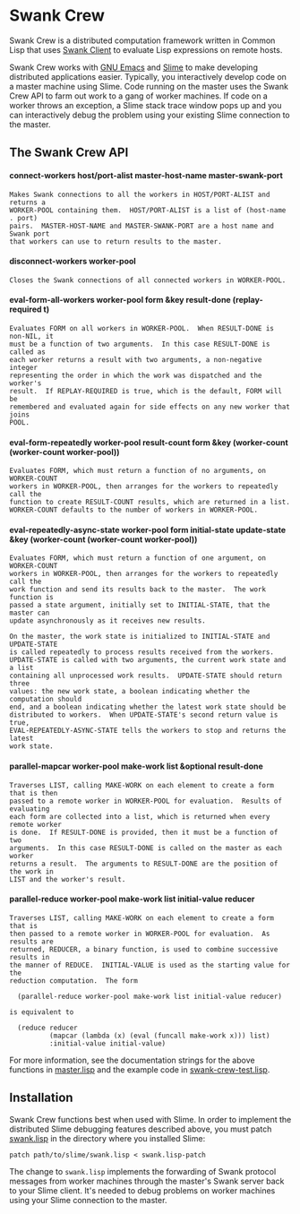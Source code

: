 # Swank Crew

Swank Crew is a distributed computation framework written in Common Lisp that
uses [Swank Client](https://github.com/brown/swank-client) to evaluate Lisp
expressions on remote hosts.

Swank Crew works with [GNU Emacs](https://www.gnu.org/software/emacs) and
[Slime](https://en.wikipedia.org/wiki/SLIME) to make developing distributed
applications easier.  Typically, you interactively develop code on a master
machine using Slime.  Code running on the master uses the Swank Crew API to
farm out work to a gang of worker machines.  If code on a worker throws an
exception, a Slime stack trace window pops up and you can interactively debug
the problem using your existing Slime connection to the master.

## The Swank Crew API

#### connect-workers host/port-alist master-host-name master-swank-port

```
Makes Swank connections to all the workers in HOST/PORT-ALIST and returns a
WORKER-POOL containing them.  HOST/PORT-ALIST is a list of (host-name . port)
pairs.  MASTER-HOST-NAME and MASTER-SWANK-PORT are a host name and Swank port
that workers can use to return results to the master.
```

#### disconnect-workers worker-pool

```
Closes the Swank connections of all connected workers in WORKER-POOL.
```

#### eval-form-all-workers worker-pool form &key result-done (replay-required t)

```
Evaluates FORM on all workers in WORKER-POOL.  When RESULT-DONE is non-NIL, it
must be a function of two arguments.  In this case RESULT-DONE is called as
each worker returns a result with two arguments, a non-negative integer
representing the order in which the work was dispatched and the worker's
result.  If REPLAY-REQUIRED is true, which is the default, FORM will be
remembered and evaluated again for side effects on any new worker that joins
POOL.
```

#### eval-form-repeatedly worker-pool result-count form &key (worker-count (worker-count worker-pool))

```
Evaluates FORM, which must return a function of no arguments, on WORKER-COUNT
workers in WORKER-POOL, then arranges for the workers to repeatedly call the
function to create RESULT-COUNT results, which are returned in a list.
WORKER-COUNT defaults to the number of workers in WORKER-POOL.
```

#### eval-repeatedly-async-state worker-pool form initial-state update-state &key (worker-count (worker-count worker-pool))

```
Evaluates FORM, which must return a function of one argument, on WORKER-COUNT
workers in WORKER-POOL, then arranges for the workers to repeatedly call the
work function and send its results back to the master.  The work function is
passed a state argument, initially set to INITIAL-STATE, that the master can
update asynchronously as it receives new results.

On the master, the work state is initialized to INITIAL-STATE and UPDATE-STATE
is called repeatedly to process results received from the workers.
UPDATE-STATE is called with two arguments, the current work state and a list
containing all unprocessed work results.  UPDATE-STATE should return three
values: the new work state, a boolean indicating whether the computation should
end, and a boolean indicating whether the latest work state should be
distributed to workers.  When UPDATE-STATE's second return value is true,
EVAL-REPEATEDLY-ASYNC-STATE tells the workers to stop and returns the latest
work state.
```

#### parallel-mapcar worker-pool make-work list &optional result-done

```
Traverses LIST, calling MAKE-WORK on each element to create a form that is then
passed to a remote worker in WORKER-POOL for evaluation.  Results of evaluating
each form are collected into a list, which is returned when every remote worker
is done.  If RESULT-DONE is provided, then it must be a function of two
arguments.  In this case RESULT-DONE is called on the master as each worker
returns a result.  The arguments to RESULT-DONE are the position of the work in
LIST and the worker's result.
```

#### parallel-reduce worker-pool make-work list initial-value reducer

```
Traverses LIST, calling MAKE-WORK on each element to create a form that is
then passed to a remote worker in WORKER-POOL for evaluation.  As results are
returned, REDUCER, a binary function, is used to combine successive results in
the manner of REDUCE.  INITIAL-VALUE is used as the starting value for the
reduction computation.  The form

  (parallel-reduce worker-pool make-work list initial-value reducer)

is equivalent to

  (reduce reducer
          (mapcar (lambda (x) (eval (funcall make-work x))) list)
          :initial-value initial-value)
```

For more information, see the documentation strings for the above functions in
[master.lisp](https://github.com/brown/swank-crew/blob/master/master.lisp) and
the example code in
[swank-crew-test.lisp](https://github.com/brown/swank-crew/blob/master/swank-crew-test.lisp).

## Installation

Swank Crew functions best when used with Slime.  In order to implement the
distributed Slime debugging features described above, you must patch
[swank.lisp](https://github.com/slime/slime/blob/master/swank.lisp) in the
directory where you installed Slime:

```
patch path/to/slime/swank.lisp < swank.lisp-patch
```

The change to ```swank.lisp``` implements the forwarding of Swank protocol
messages from worker machines through the master's Swank server back to your
Slime client.  It's needed to debug problems on worker machines using your
Slime connection to the master.
